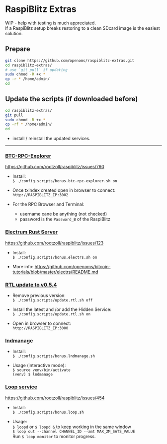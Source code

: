 # RaspiBlitz Extras

WIP - help with testing is much appreciated.  
If a RaspiBlitz setup breaks restoring to a clean SDcard image is the easiest solution.

## Prepare
```bash
git clone https://github.com/openoms/raspiblitz-extras.git
cd raspiblitz-extras/
# use `git pull` if updating
sudo chmod -R +x *
cp -r * /home/admin/
cd
```
## Update the scripts (if downloaded before)
```bash
cd raspiblitz-extras/
git pull
sudo chmod -R +x *
cp -rf * /home/admin/
cd
```
*  install / reinstall the updated services.

---
### [BTC-RPC-Explorer](https://github.com/janoside/btc-rpc-explorer)
https://github.com/rootzoll/raspiblitz/issues/760
* Install:  
`$ ./config.scripts/bonus.btc-rpc-explorer.sh on`

* Once txindex created open in browser to connect:  
`http://RASPIBLITZ_IP:3002`

* For the RPC Browser and Terminal:
    * username cane be anything (not checked)
    * password is the `Password_B` of the RaspiBlitz

### [Electrum Rust Server](https://github.com/romanz/electrs)
https://github.com/rootzoll/raspiblitz/issues/123
* Install:  
`$ ./config.scripts/bonus.electrs.sh on`

* More info: https://github.com/openoms/bitcoin-tutorials/blob/master/electrs/README.md    

### [RTL update to v0.5.4](https://github.com/Ride-The-Lightning/RTL/releases)
* Remove previous version:  
`$ ./config.scripts/update.rtl.sh off`

* Install the latest and /or add the Hidden Service:  
`$ ./config.scripts/update.rtl.sh on`

* Open in browser to connect:  
`http://RASPIBLITZ_IP:3000`

### [lndmanage](https://github.com/bitromortac/lndmanage)
* Install:  
`$ ./config.scripts/bonus.lndmanage.sh`

* Usage (interactive mode):  
`$ source venv/bin/activate`  
`(venv) $ lndmanage `

### [Loop service](https://github.com/lightninglabs/loop)  
https://github.com/rootzoll/raspiblitz/issues/454
* Install:  
`$ ./config.scripts/bonus.loop.sh`

* Usage:  
`$ loopd` or `$ loopd &` to keep working in the same window  
`$ loop out --channel CHANNEL_ID --amt MAX_2M_SATS_VALUE`  
Run `$ loop monitor` to monitor progress.
